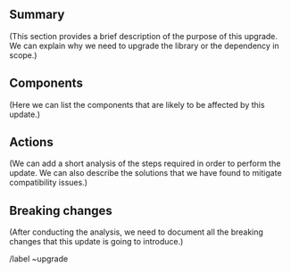 ## Summary

(This section provides a brief description of the purpose of this upgrade. We can explain why we
need to upgrade the library or the dependency in scope.)

## Components

(Here we can list the components that are likely to be affected by this update.)

## Actions

(We can add a short analysis of the steps required in order to perform the update. We can also
describe the solutions that we have found to mitigate compatibility issues.)

## Breaking changes

(After conducting the analysis, we need to document all the breaking changes that this update is
going to introduce.)

/label ~upgrade
